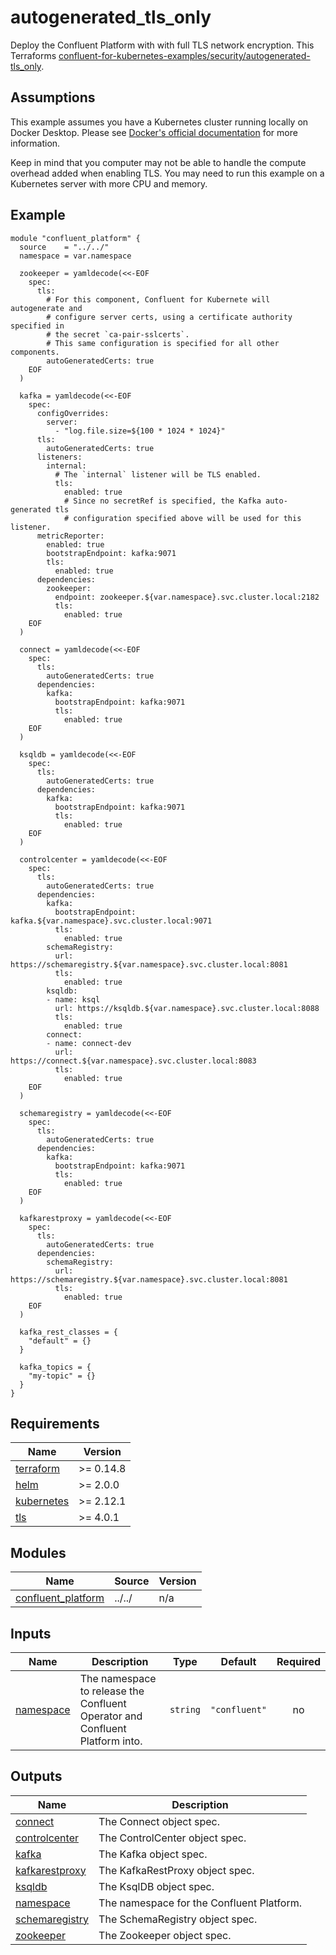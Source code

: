 # autogenerated_tls_only

Deploy the Confluent Platform with with full TLS network encryption. This Terraforms [confluent-for-kubernetes-examples/security/autogenerated-tls_only](https://github.com/confluentinc/confluent-kubernetes-examples/tree/master/security/autogenerated-tls_only).

## Assumptions

This example assumes you have a Kubernetes cluster running locally on Docker Desktop. Please see [Docker's official documentation](https://docs.docker.com/desktop/kubernetes/) for more information.

Keep in mind that you computer may not be able to handle the compute overhead added when enabling TLS. You may need to run this example on a Kubernetes server with more CPU and memory.

<!-- BEGINNING OF PRE-COMMIT-TERRAFORM DOCS HOOK -->

## Example

```hcl
module "confluent_platform" {
  source    = "../../"
  namespace = var.namespace

  zookeeper = yamldecode(<<-EOF
    spec:
      tls:
        # For this component, Confluent for Kubernete will autogenerate and
        # configure server certs, using a certificate authority specified in
        # the secret `ca-pair-sslcerts`.
        # This same configuration is specified for all other components.
        autoGeneratedCerts: true
    EOF
  )

  kafka = yamldecode(<<-EOF
    spec:
      configOverrides:
        server:
          - "log.file.size=${100 * 1024 * 1024}"
      tls:
        autoGeneratedCerts: true
      listeners:
        internal:
          # The `internal` listener will be TLS enabled.
          tls:
            enabled: true
            # Since no secretRef is specified, the Kafka auto-generated tls
            # configuration specified above will be used for this listener.
      metricReporter:
        enabled: true
        bootstrapEndpoint: kafka:9071
        tls:
          enabled: true
      dependencies:
        zookeeper:
          endpoint: zookeeper.${var.namespace}.svc.cluster.local:2182
          tls:
            enabled: true
    EOF
  )

  connect = yamldecode(<<-EOF
    spec:
      tls:
        autoGeneratedCerts: true
      dependencies:
        kafka:
          bootstrapEndpoint: kafka:9071
          tls:
            enabled: true
    EOF
  )

  ksqldb = yamldecode(<<-EOF
    spec:
      tls:
        autoGeneratedCerts: true
      dependencies:
        kafka:
          bootstrapEndpoint: kafka:9071
          tls:
            enabled: true
    EOF
  )

  controlcenter = yamldecode(<<-EOF
    spec:
      tls:
        autoGeneratedCerts: true
      dependencies:
        kafka:
          bootstrapEndpoint: kafka.${var.namespace}.svc.cluster.local:9071
          tls:
            enabled: true
        schemaRegistry:
          url: https://schemaregistry.${var.namespace}.svc.cluster.local:8081
          tls:
            enabled: true
        ksqldb:
        - name: ksql
          url: https://ksqldb.${var.namespace}.svc.cluster.local:8088
          tls:
            enabled: true
        connect:
        - name: connect-dev
          url:  https://connect.${var.namespace}.svc.cluster.local:8083
          tls:
            enabled: true
    EOF
  )

  schemaregistry = yamldecode(<<-EOF
    spec:
      tls:
        autoGeneratedCerts: true
      dependencies:
        kafka:
          bootstrapEndpoint: kafka:9071
          tls:
            enabled: true
    EOF
  )

  kafkarestproxy = yamldecode(<<-EOF
    spec:
      tls:
        autoGeneratedCerts: true
      dependencies:
        schemaRegistry:
          url: https://schemaregistry.${var.namespace}.svc.cluster.local:8081
          tls:
            enabled: true
    EOF
  )

  kafka_rest_classes = {
    "default" = {}
  }

  kafka_topics = {
    "my-topic" = {}
  }
}
```

## Requirements

| Name | Version |
|------|---------|
| <a name="requirement_terraform"></a> [terraform](#requirement\_terraform) | >= 0.14.8 |
| <a name="requirement_helm"></a> [helm](#requirement\_helm) | >= 2.0.0 |
| <a name="requirement_kubernetes"></a> [kubernetes](#requirement\_kubernetes) | >= 2.12.1 |
| <a name="requirement_tls"></a> [tls](#requirement\_tls) | >= 4.0.1 |
## Modules

| Name | Source | Version |
|------|--------|---------|
| <a name="module_confluent_platform"></a> [confluent\_platform](#module\_confluent\_platform) | ../../ | n/a |
## Inputs

| Name | Description | Type | Default | Required |
|------|-------------|------|---------|:--------:|
| <a name="input_namespace"></a> [namespace](#input\_namespace) | The namespace to release the Confluent Operator and Confluent Platform into. | `string` | `"confluent"` | no |
## Outputs

| Name | Description |
|------|-------------|
| <a name="output_connect"></a> [connect](#output\_connect) | The Connect object spec. |
| <a name="output_controlcenter"></a> [controlcenter](#output\_controlcenter) | The ControlCenter object spec. |
| <a name="output_kafka"></a> [kafka](#output\_kafka) | The Kafka object spec. |
| <a name="output_kafkarestproxy"></a> [kafkarestproxy](#output\_kafkarestproxy) | The KafkaRestProxy object spec. |
| <a name="output_ksqldb"></a> [ksqldb](#output\_ksqldb) | The KsqlDB object spec. |
| <a name="output_namespace"></a> [namespace](#output\_namespace) | The namespace for the Confluent Platform. |
| <a name="output_schemaregistry"></a> [schemaregistry](#output\_schemaregistry) | The SchemaRegistry object spec. |
| <a name="output_zookeeper"></a> [zookeeper](#output\_zookeeper) | The Zookeeper object spec. |
<!-- END OF PRE-COMMIT-TERRAFORM DOCS HOOK -->
